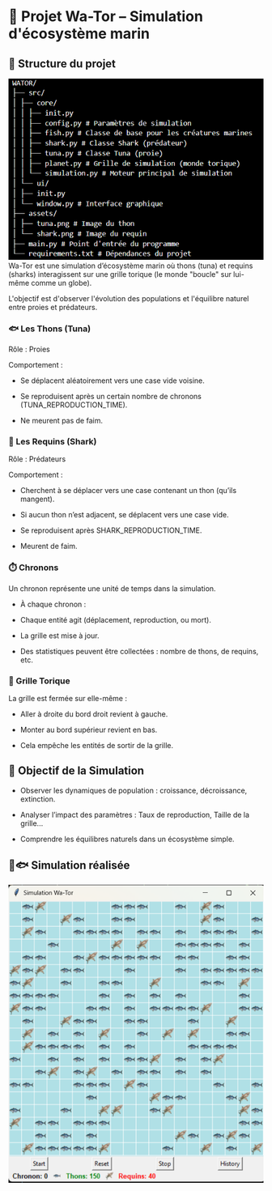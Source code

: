 # 🌊  Projet Wa-Tor – Simulation d'écosystème marin
## 📁 Structure du projet
![alt text](assets/tree.png)
Wa-Tor est une simulation d’écosystème marin où thons (tuna) et requins (sharks) interagissent sur une grille torique (le monde "boucle" sur lui-même comme un globe).

L'objectif est d'observer l'évolution des populations et l'équilibre naturel entre proies et prédateurs.

### 🐟 Les Thons (Tuna)
Rôle : Proies

Comportement :

- Se déplacent aléatoirement vers une case vide voisine.

- Se reproduisent après un certain nombre de chronons (TUNA_REPRODUCTION_TIME).

- Ne meurent pas de faim.

### 🦈 Les Requins (Shark)
Rôle : Prédateurs

Comportement :

- Cherchent à se déplacer vers une case contenant un thon (qu’ils mangent).

- Si aucun thon n’est adjacent, se déplacent vers une case vide.

- Se reproduisent après SHARK_REPRODUCTION_TIME.

- Meurent de faim.

### ⏱️ Chronons
Un chronon représente une unité de temps dans la simulation.

- À chaque chronon :

- Chaque entité agit (déplacement, reproduction, ou mort).

- La grille est mise à jour.

- Des statistiques peuvent être collectées : nombre de thons, de requins, etc.

### 🔁 Grille Torique
La grille est fermée sur elle-même :

- Aller à droite du bord droit revient à gauche.

- Monter au bord supérieur revient en bas.

- Cela empêche les entités de sortir de la grille.

## 🎯 Objectif de la Simulation
- Observer les dynamiques de population : croissance, décroissance, extinction.

- Analyser l’impact des paramètres : Taux de reproduction, Taille de la grille...

- Comprendre les équilibres naturels dans un écosystème simple.
## 🦈🐟 Simulation réalisée

![alt text](assets/simulation.png)